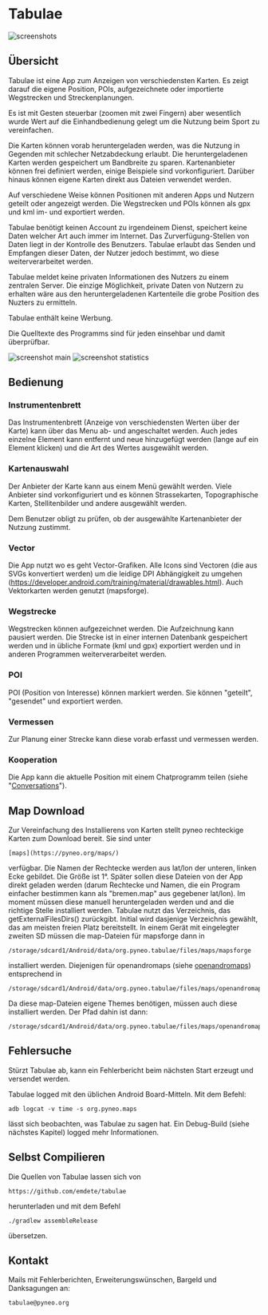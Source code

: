 Tabulae
=======

![screenshots](https://raw.githubusercontent.com/emdete/Tabulae/master/art/function.jpg)

Übersicht
---------

Tabulae ist eine App zum Anzeigen von verschiedensten Karten. Es zeigt
darauf die eigene Position, POIs, aufgezeichnete oder importierte
Wegstrecken und Streckenplanungen.

Es ist mit Gesten steuerbar (zoomen mit zwei Fingern) aber wesentlich wurde
Wert auf die Einhandbedienung gelegt um die Nutzung beim Sport zu vereinfachen.

Die Karten können vorab heruntergeladen werden, was die Nutzung in
Gegenden mit schlecher Netzabdeckung erlaubt. Die heruntergeladenen
Karten werden gespeichert um Bandbreite zu sparen. Kartenanbieter können
frei definiert werden, einige Beispiele sind vorkonfiguriert. Darüber
hinaus können eigene Karten direkt aus Dateien verwendet werden.

Auf verschiedene Weise können Positionen mit anderen Apps und Nutzern geteilt
oder angezeigt werden. Die Wegstrecken und POIs können als gpx und kml im- und
exportiert werden.

Tabulae benötigt keinen Account zu irgendeinem Dienst, speichert keine
Daten welcher Art auch immer im Internet. Das Zurverfügung-Stellen von
Daten liegt in der Kontrolle des Benutzers. Tabulae erlaubt das Senden
und Empfangen dieser Daten, der Nutzer jedoch bestimmt, wo diese
weiterverarbeitet werden.

Tabulae meldet keine privaten Informationen des Nutzers zu einem
zentralen Server. Die einzige Möglichkeit, private Daten von Nutzern zu
erhalten wäre aus den heruntergeladenen Kartenteile die grobe Position
des Nuzters zu ermitteln.

Tabulae enthält keine Werbung.

Die Quelltexte des Programms sind für jeden einsehbar und damit überprüfbar.

![screenshot main](https://raw.githubusercontent.com/emdete/Tabulae/master/art/screenshot.png)
![screenshot statistics](https://raw.githubusercontent.com/emdete/Tabulae/master/art/screenshot-statistic.png)

Bedienung
---------

### Instrumentenbrett

Das Instrumentenbrett (Anzeige von verschiedensten Werten über der Karte) kann
über das Menu ab- und angeschaltet werden. Auch jedes einzelne Element kann
entfernt und neue hinzugefügt werden (lange auf ein Element klicken) und die
Art des Wertes ausgewählt werden.

### Kartenauswahl

Der Anbieter der Karte kann aus einem Menü gewählt werden. Viele Anbieter sind
vorkonfiguriert und es können Strassekarten, Topographische Karten,
Stellitenbilder und andere ausgewählt werden.

Dem Benutzer obligt zu prüfen, ob der ausgewählte Kartenanbieter der Nutzung
zustimmt.

### Vector

Die App nutzt wo es geht Vector-Grafiken. Alle Icons sind Vectoren (die aus
SVGs konvertiert werden) um die leidige DPI Abhängigkeit zu umgehen
(https://developer.android.com/training/material/drawables.html). Auch
Vektorkarten werden genutzt (mapsforge).

### Wegstrecke

Wegstrecken können aufgezeichnet werden. Die Aufzeichnung kann pausiert werden.
Die Strecke ist in einer internen Datenbank gespeichert werden und in übliche
Formate (kml und gpx) exportiert werden und in anderen Programmen
weiterverarbeitet werden.

### POI

POI (Position von Interesse) können markiert werden. Sie können "geteilt",
"gesendet" und exportiert werden.

### Vermessen

Zur Planung einer Strecke kann diese vorab erfasst und vermessen werden.

### Kooperation

Die App kann die aktuelle Position mit einem Chatprogramm teilen (siehe
"[Conversations](market://search?q=pname:eu.siacs.conversations)").

Map Download
------------

Zur Vereinfachung des Installierens von Karten stellt pyneo rechteckige Karten
zum Download bereit. Sie sind unter

	[maps](https://pyneo.org/maps/)

verfügbar. Die Namen der Rechtecke werden aus lat/lon der unteren, linken Ecke
gebildet. Die Größe ist 1°. Später sollen diese Dateien von der App direkt
geladen werden (darum Rechtecke und Namen, die ein Program einfacher bestimmen
kann als "bremen.map" aus gegebener lat/lon). Im moment müssen diese manuell
heruntergeladen werden und and die richtige Stelle installiert werden. Tabulae
nutzt das Verzeichnis, das getExternalFilesDirs() zurückgibt. Initial wird
dasjenige Verzeichnis gewählt, das am meisten freien Platz bereitstellt. In
einem Gerät mit eingelegter zweiten SD müssen die map-Dateien für mapsforge
dann in

	/storage/sdcard1/Android/data/org.pyneo.tabulae/files/maps/mapsforge

installiert werden. Diejenigen für openandromaps (siehe
[openandromaps](http://www.openandromaps.org/)) entsprechend in

	/storage/sdcard1/Android/data/org.pyneo.tabulae/files/maps/openandromaps

Da diese map-Dateien eigene Themes benötigen, müssen auch diese installiert
werden. Der Pfad dahin ist dann:

	/storage/sdcard1/Android/data/org.pyneo.tabulae/files/maps/openandromaps/themes

Fehlersuche
-----------

Stürzt Tabulae ab, kann ein Fehlerbericht beim nächsten Start erzeugt
und versendet werden.

Tabulae logged mit den üblichen Android Board-Mitteln. Mit dem Befehl:

	adb logcat -v time -s org.pyneo.maps

lässt sich beobachten, was Tabulae zu sagen hat. Ein Debug-Build (siehe
nächstes Kapitel) logged mehr Informationen.

Selbst Compilieren
------------------

Die Quellen von Tabulae lassen sich von

	https://github.com/emdete/tabulae

herunterladen und mit dem Befehl

	./gradlew assembleRelease

übersetzen.

Kontakt
-------

Mails mit Fehlerberichten, Erweiterungswünschen, Bargeld und
Danksagungen an:

	tabulae@pyneo.org

